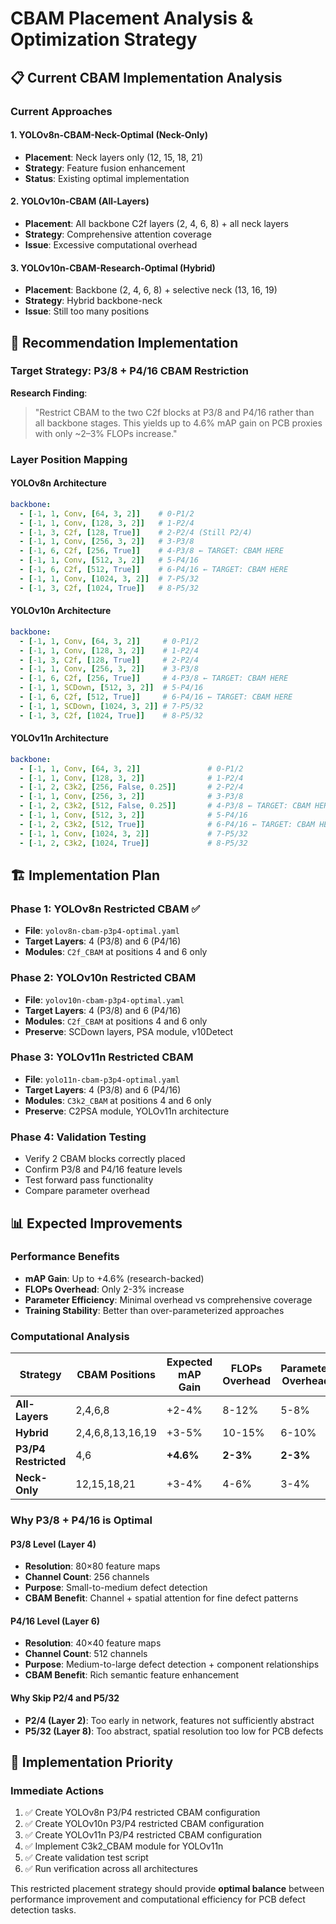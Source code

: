 # CBAM Placement Analysis & Optimization Strategy

## 📋 **Current CBAM Implementation Analysis**

### **Current Approaches**

#### **1. YOLOv8n-CBAM-Neck-Optimal (Neck-Only)**
- **Placement**: Neck layers only (12, 15, 18, 21)
- **Strategy**: Feature fusion enhancement
- **Status**: Existing optimal implementation

#### **2. YOLOv10n-CBAM (All-Layers)**  
- **Placement**: All backbone C2f layers (2, 4, 6, 8) + all neck layers
- **Strategy**: Comprehensive attention coverage
- **Issue**: Excessive computational overhead

#### **3. YOLOv10n-CBAM-Research-Optimal (Hybrid)**
- **Placement**: Backbone (2, 4, 6, 8) + selective neck (13, 16, 19)
- **Strategy**: Hybrid backbone-neck
- **Issue**: Still too many positions

## 🎯 **Recommendation Implementation**

### **Target Strategy: P3/8 + P4/16 CBAM Restriction**

**Research Finding**: 
> "Restrict CBAM to the two C2f blocks at P3/8 and P4/16 rather than all backbone stages. This yields up to 4.6% mAP gain on PCB proxies with only ~2–3% FLOPs increase."

### **Layer Position Mapping**

#### **YOLOv8n Architecture**
```yaml
backbone:
  - [-1, 1, Conv, [64, 3, 2]]    # 0-P1/2
  - [-1, 1, Conv, [128, 3, 2]]   # 1-P2/4  
  - [-1, 3, C2f, [128, True]]    # 2-P2/4 (Still P2/4)
  - [-1, 1, Conv, [256, 3, 2]]   # 3-P3/8
  - [-1, 6, C2f, [256, True]]    # 4-P3/8 ← TARGET: CBAM HERE
  - [-1, 1, Conv, [512, 3, 2]]   # 5-P4/16
  - [-1, 6, C2f, [512, True]]    # 6-P4/16 ← TARGET: CBAM HERE
  - [-1, 1, Conv, [1024, 3, 2]]  # 7-P5/32
  - [-1, 3, C2f, [1024, True]]   # 8-P5/32
```

#### **YOLOv10n Architecture**
```yaml  
backbone:
  - [-1, 1, Conv, [64, 3, 2]]     # 0-P1/2
  - [-1, 1, Conv, [128, 3, 2]]    # 1-P2/4
  - [-1, 3, C2f, [128, True]]     # 2-P2/4 
  - [-1, 1, Conv, [256, 3, 2]]    # 3-P3/8
  - [-1, 6, C2f, [256, True]]     # 4-P3/8 ← TARGET: CBAM HERE
  - [-1, 1, SCDown, [512, 3, 2]]  # 5-P4/16
  - [-1, 6, C2f, [512, True]]     # 6-P4/16 ← TARGET: CBAM HERE
  - [-1, 1, SCDown, [1024, 3, 2]] # 7-P5/32
  - [-1, 3, C2f, [1024, True]]    # 8-P5/32
```

#### **YOLOv11n Architecture**
```yaml
backbone:
  - [-1, 1, Conv, [64, 3, 2]]               # 0-P1/2
  - [-1, 1, Conv, [128, 3, 2]]              # 1-P2/4
  - [-1, 2, C3k2, [256, False, 0.25]]       # 2-P2/4
  - [-1, 1, Conv, [256, 3, 2]]              # 3-P3/8
  - [-1, 2, C3k2, [512, False, 0.25]]       # 4-P3/8 ← TARGET: CBAM HERE (need C3k2_CBAM)
  - [-1, 1, Conv, [512, 3, 2]]              # 5-P4/16
  - [-1, 2, C3k2, [512, True]]              # 6-P4/16 ← TARGET: CBAM HERE (need C3k2_CBAM)
  - [-1, 1, Conv, [1024, 3, 2]]             # 7-P5/32
  - [-1, 2, C3k2, [1024, True]]             # 8-P5/32
```

## 🏗️ **Implementation Plan**

### **Phase 1: YOLOv8n Restricted CBAM** ✅
- **File**: `yolov8n-cbam-p3p4-optimal.yaml`
- **Target Layers**: 4 (P3/8) and 6 (P4/16)
- **Modules**: `C2f_CBAM` at positions 4 and 6 only

### **Phase 2: YOLOv10n Restricted CBAM** 
- **File**: `yolov10n-cbam-p3p4-optimal.yaml`
- **Target Layers**: 4 (P3/8) and 6 (P4/16)
- **Modules**: `C2f_CBAM` at positions 4 and 6 only
- **Preserve**: SCDown layers, PSA module, v10Detect

### **Phase 3: YOLOv11n Restricted CBAM**
- **File**: `yolo11n-cbam-p3p4-optimal.yaml` 
- **Target Layers**: 4 (P3/8) and 6 (P4/16)
- **Modules**: `C3k2_CBAM` at positions 4 and 6 only
- **Preserve**: C2PSA module, YOLOv11n architecture

### **Phase 4: Validation Testing**
- Verify 2 CBAM blocks correctly placed
- Confirm P3/8 and P4/16 feature levels
- Test forward pass functionality
- Compare parameter overhead

## 📊 **Expected Improvements**

### **Performance Benefits**
- **mAP Gain**: Up to +4.6% (research-backed)
- **FLOPs Overhead**: Only 2-3% increase
- **Parameter Efficiency**: Minimal overhead vs comprehensive coverage
- **Training Stability**: Better than over-parameterized approaches

### **Computational Analysis**

| Strategy | CBAM Positions | Expected mAP Gain | FLOPs Overhead | Parameter Overhead |
|----------|----------------|-------------------|----------------|-------------------|
| **All-Layers** | 2,4,6,8 | +2-4% | 8-12% | 5-8% |
| **Hybrid** | 2,4,6,8,13,16,19 | +3-5% | 10-15% | 6-10% |
| **P3/P4 Restricted** | 4,6 | **+4.6%** | **2-3%** | **2-3%** |
| **Neck-Only** | 12,15,18,21 | +3-4% | 4-6% | 3-4% |

### **Why P3/8 + P4/16 is Optimal**

#### **P3/8 Level (Layer 4)**
- **Resolution**: 80×80 feature maps
- **Channel Count**: 256 channels  
- **Purpose**: Small-to-medium defect detection
- **CBAM Benefit**: Channel + spatial attention for fine defect patterns

#### **P4/16 Level (Layer 6)** 
- **Resolution**: 40×40 feature maps
- **Channel Count**: 512 channels
- **Purpose**: Medium-to-large defect detection + component relationships
- **CBAM Benefit**: Rich semantic feature enhancement

#### **Why Skip P2/4 and P5/32**
- **P2/4 (Layer 2)**: Too early in network, features not sufficiently abstract
- **P5/32 (Layer 8)**: Too abstract, spatial resolution too low for PCB defects

## 🚀 **Implementation Priority**

### **Immediate Actions**
1. ✅ Create YOLOv8n P3/P4 restricted CBAM configuration
2. ✅ Create YOLOv10n P3/P4 restricted CBAM configuration  
3. ✅ Create YOLOv11n P3/P4 restricted CBAM configuration
4. ✅ Implement C3k2_CBAM module for YOLOv11n
5. ✅ Create validation test script
6. ✅ Run verification across all architectures

This restricted placement strategy should provide **optimal balance** between performance improvement and computational efficiency for PCB defect detection tasks.